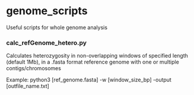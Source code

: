 # genome_scripts
Useful scripts for whole genome analysis

### calc_refGenome_hetero.py
Calculates heterozygosity in non-overlapping windows of specified length (default 1Mb), in a .fasta format reference genome with one or multiple contigs/chromosomes 

Example:
python3 [ref_genome.fasta] -w [window_size_bp] -output [outfile_name.txt]
